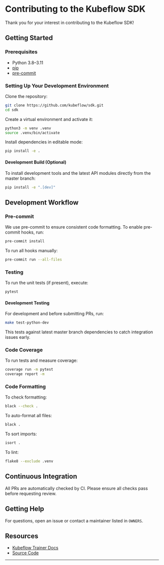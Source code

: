 # Contributing to the Kubeflow SDK

Thank you for your interest in contributing to the Kubeflow SDK!

## Getting Started

### Prerequisites
- Python 3.8–3.11
- [pip](https://pip.pypa.io/en/stable/)
- [pre-commit](https://pre-commit.com/)

### Setting Up Your Development Environment
Clone the repository:
```sh
git clone https://github.com/kubeflow/sdk.git
cd sdk
```

Create a virtual environment and activate it:
```sh
python3 -m venv .venv
source .venv/bin/activate
```

Install dependencies in editable mode:
```sh
pip install -e .
```

#### Development Build (Optional)
To install development tools and the latest API modules directly from the master branch:
```sh
pip install -e ".[dev]"
```

## Development Workflow

### Pre-commit
We use pre-commit to ensure consistent code formatting. To enable pre-commit hooks, run:
```sh
pre-commit install
```
To run all hooks manually:
```sh
pre-commit run --all-files
```

### Testing
To run the unit tests (if present), execute:
```sh
pytest
```

#### Development Testing
For development and before submitting PRs, run:
```sh
make test-python-dev
```

This tests against latest master branch dependencies to catch integration issues early.

### Code Coverage
To run tests and measure coverage:
```sh
coverage run -m pytest
coverage report -m
```

### Code Formatting
To check formatting:
```sh
black --check .
```
To auto-format all files:
```sh
black .
```
To sort imports:
```sh
isort .
```
To lint:
```sh
flake8 --exclude .venv
```

## Continuous Integration
All PRs are automatically checked by CI. Please ensure all checks pass before requesting review.

## Getting Help
For questions, open an issue or contact a maintainer listed in `OWNERS`.

## Resources
- [Kubeflow Trainer Docs](https://www.kubeflow.org/docs/components/trainer/)
- [Source Code](https://github.com/kubeflow/trainer)

---
